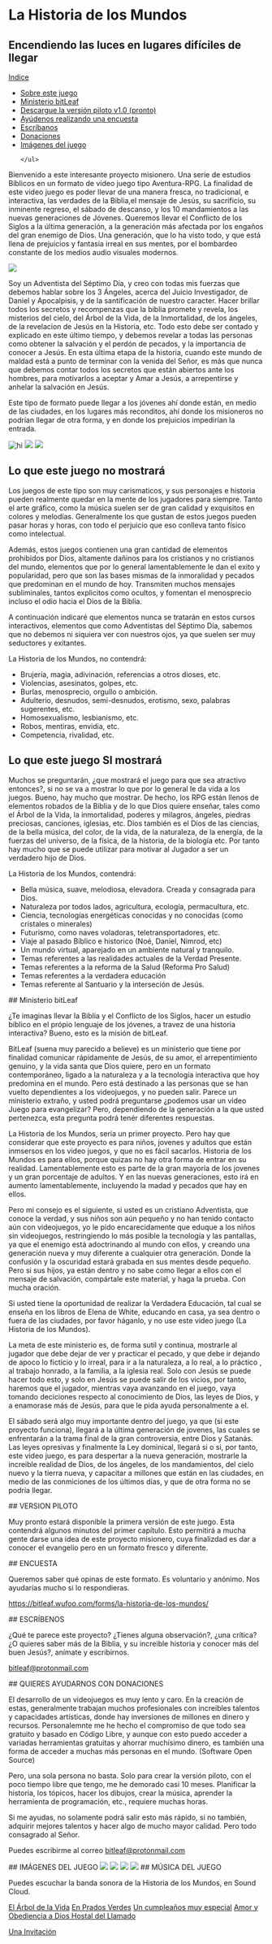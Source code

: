 # La Historia de los Mundos
## Encendiendo las luces en lugares difíciles de llegar

<nav class="navbar navbar-expand-lg navbar-light bg-light">
  <a class="navbar-brand" href="#">Indice</a>


  <div class="collapse navbar-collapse" id="navbarSupportedContent">
    <ul class="navbar-nav mr-auto">
      <li class="nav-item active">
        <a class="nav-link" href="#">Sobre este juego <span class="sr-only"></span></a>
      </li>
      <li class="nav-item active">
        <a class="nav-link" href="#bitleaf">Ministerio bitLeaf<span class="sr-only"></span></a>
      </li>
      <li class="nav-item">
        <a class="nav-link" href="#piloto">Descargue la versión piloto v1.0 (pronto)</a>
      </li>
     <li class="nav-item">
        <a class="nav-link" href="#encuesta">Ayúdenos realizando una encuesta</a>
      </li>
     <li class="nav-item">
        <a class="nav-link" href="#escribenos">Escríbanos</a>
      </li>
      <li class="nav-item">
        <a class="nav-link" href="#donacion">Donaciones</a>
      </li>
      <li class="nav-item">
        <a class="nav-link" href="#imagenes">Imágenes del juego</a>
      </li>
      

    </ul>

  </div>
</nav>


Bienvenido a este interesante proyecto misionero. Una serie de estudios Bíblicos en un formato de video juego tipo Aventura-RPG.
La finalidad de este video juego es poder llevar de una manera fresca,  no tradicional, e interactiva, las verdades de la Biblia,el mensaje de Jesús, su sacrificio, su inminente regreso, el sábado de descanso, y los 10 mandamientos a las nuevas generaciones de Jóvenes. 
Queremos llevar el Conflicto de los Siglos a la última generación, a la generación más afectada por los engaños del gran enemigo de Dios. Una generación, que lo ha visto todo, y que está llena de prejuicios y fantasia irreal en sus mentes, por el bombardeo constante de los medios audio visuales modernos.

<img src="Images/Introv1.JPG"/>

Soy un Adventista del Séptimo Día, y creo con todas mis fuerzas que debemos hablar sobre los 3 Ángeles, acerca del Juicio Investigador, de Daniel y Apocalpisis, y de la santificación de nuestro caracter. Hacer brillar todos los secretos y recompenzas que la biblia promete y revela, los misterios del cielo, del Árbol de la Vida, de la Inmortalidad, de los ángeles, de la revelacion de Jesús en la Historia, etc. Todo esto debe ser contado y explicado en este último tiempo,  y debemos revelar a todas las personas como obtener la salvación y el perdón de pecados, y la importancia de conocer a Jesús. En esta última etapa de la historia, cuando este mundo de maldad está a punto de terminar con la venida del Señor, es más que nunca que debemos contar todos los secretos que están abiertos ante los hombres, para motivarlos a aceptar y Amar a Jesús, a arrepentirse y anhelar la salvación en Jesús.

Este tipo de formato puede llegar a los jóvenes ahí donde están, en medio de las ciudades, en los lugares más reconditos, ahí donde los misioneros no podrían llegar de otra forma, y en donde los prejuicios impedirían la entrada. 


<img src="Images/Intro1scene1.png" alt="hi" class="inline"/>
<img src="Images/c1a.jpg"/>
<img src="Images/c2a.jpg"/>

## Lo que este juego no mostrará

Los juegos de este tipo son muy carismaticos, y sus personajes e historia pueden realmente quedar en la mente de los jugadores para siempre. Tanto el arte gráfico, como la música suelen ser de gran calidad y exquisitos en colores y melodías.  Generalmente los que gustan de estos juegos pueden pasar horas y horas, con todo el perjuicio que eso conlleva tanto físico como intelectual.

Además, estos juegos contienen una gran cantidad de elementos prohibidos por Dios, altamente dañinos para los cristianos y no cristianos del mundo,  elementos que por lo general lamentablemente le dan el exito y popularidad, pero que son las bases mismas de la inmoralidad y pecados que predominan en el mundo de hoy. Transmiten muchos mensajes subliminales, tantos explicitos como ocultos, y fomentan el menosprecio incluso el odio hacia el Dios de la Biblia.

A continuación indicaré que elementos nunca se tratarán en estos cursos interactivos, elementos que como Adventistas del Séptimo Día, sabemos que no debemos ni siquiera ver con nuestros ojos, ya que suelen ser muy seductores y exitantes. 

La Historia de los Mundos, no contendrá:

  - Brujería, magia, adivinación, referencias a otros dioses, etc.
  - Violencias, asesinatos, golpes, etc.
  - Burlas, menosprecio, orgullo o ambición.
  - Adulterio, desnudos, semi-desnudos, erotismo, sexo, palabras sugerentes,  etc.
  - Homosexualismo, lesbianismo, etc.
  - Robos, mentiras, envidia, etc.
  - Competencia, rivalidad, etc.

## Lo que este juego SI mostrará

Muchos se preguntarán, ¿que mostrará el juego para que sea atractivo entonces?, si no se va a mostrar lo que por lo general le da vida a los juegos. Bueno, hay mucho que mostrar. De hecho, los RPG están llenos de elementos robados de la Biblia y de lo que Dios quiere enseñar, tales como el Árbol de la Vida, la inmortalidad, poderes y milagros, ángeles, piedras preciosas, canciones, iglesias, etc. Dios también es el Dios de las ciencias, de la bella música, del color, de la vida, de la naturaleza, de la energía, de la fuerzas del universo, de la física, de la historia, de la biología etc. Por tanto hay mucho que se puede utilizar para motivar al Jugador a ser un verdadero hijo de Dios.

La Historia de los Mundos, contendrá:

  - Bella música, suave, melodiosa, elevadora. Creada y consagrada para Dios.
  - Naturaleza por todos lados, agricultura, ecología, permacultura, etc.
  - Ciencia, tecnologías energéticas conocidas y no conocidas (como cristales o minerales)
  - Futurismo, como naves voladoras, teletransportadores, etc.
  - Viaje al pasado Bíblico e historico (Noé, Daniel, Nimrod, etc)
  - Un mundo virtual, aparejado en un ambiente natural y tranquilo.
  - Temas referentes a las realidades actuales de la Verdad Presente.
  - Temas referentes a la reforma de la Salud (Reforma Pro Salud)
  - Temas referentes a la verdadera educación
  - Temas referente al Santuario y la interseción de Jesús.
  
<A NAME="bitleaf">
## Ministerio bitLeaf

¿Te imaginas llevar la Biblia y el Conflicto de los Siglos, hacer un estudio bíblico en el própio lenguaje de los jóvenes, a travez de una historia interactiva? Bueno, esto es la misión de bitLeaf.

BitLeaf (suena muy parecido a believe) es un ministerio que tiene por finalidad comunicar rápidamente de Jesús, de su amor, el arrepentimiento genuino, y la vida santa que Dios quiere, pero en un formato contemporáneo, ligado a la naturaleza y a la tecnología interactiva que hoy predomina en el mundo. Pero está destinado a las personas que se han vuelto dependientes a los videojuegos, y no pueden salir. Parece un ministerio extraño, y usted podrá preguntarse ¿podemos usar un video Juego para evangelizar? Pero, dependiendo de la generación a la que usted pertenezca, esta pregunta podrá tenér diferentes respuestas.

La Historia de los Mundos, sería un primer proyecto. Pero hay que considerar que este proyecto es para niños, jovenes y adultos que están inmsersos en los video juegos, y que no es fácil sacarlos. Historia de los Mundos es para ellos, porque quizas no hay otra forma de entrar en su realidad. Lamentablemente esto es parte de la gran mayoría de los jovenes y un gran porcentaje de adultos. Y en las nuevas generaciones, esto irá en aumento lamentablemente, incluyendo la madad y pecados que hay en ellos.

Pero mi consejo es el siguiente, si usted es un cristiano Adventista, que conoce la verdad,  y sus niños son aún pequeño y no han tenido contacto aún con videojuegos,  yo le pido encarecidamente que eduque a los niños sin videojuegos, restringiendo lo más posible la tecnología y las pantallas, ya que el enemigo está adoctrinando al mundo con ellos, y creando una generación nueva y muy diferente a cualquier otra generación. Donde la confusión y la oscuridad estará grabada en sus mentes desde pequeño. Pero si sus hijos, ya están dentro y no sabe como llegar a ellos con el mensaje de salvación, compártale este material, y haga la prueba. Con mucha oración.

Si usted tiene la oportunidad de realizar la Verdadera Educación, tal cual se enseña en los libros de Elena de White, educando en casa, ya sea dentro o fuera de las ciudades,  por favor háganlo, y no use este video juego (La Historia de los Mundos).

La meta de este ministerio es, de forma sutil y continua, mostrarle al jugador que debe dejar de
ver y practicar el pecado, y que debe ir dejando de apoco lo ficticio y lo irreal, para ir a la naturaleza, a lo real, a lo práctico , al trabajo honrado, a la familia, a la iglesia real. Solo con Jesús se puede hacer todo esto, y solo en Jesús se puede salir de los vicios, por tanto, haremos que el jugador, mientras vaya avanzando en el juego, vaya tomando deciciones respecto al conocimiento de Dios,  las leyes de Dios, y a enamorase más de Jesús, para que le pida ayuda personalmente a el.

El sábado será algo muy importante dentro del juego, ya que (si este proyecto funciona), llegará a la última generación de jovenes, las cuales se enfrentarán a la trama final de la gran controversia, entre Dios y Satanás. Las leyes opresivas y finalmente la Ley dominical, llegará si o si, por tanto, este video juego, es para despertar a la nueva generación, mostrarle la increible realidad de Dios, de los ángeles, de los mandamientos, del cielo nuevo y la tierra nueva, y capacitar a millones que están en las ciudades, en medio de las conmiciones de los últimos días, y que de otra forma no se podría llegar.

<A NAME="piloto">
## VERSION PILOTO

Muy pronto estará disponible la primera versión de este juego. Esta contendrá algunos minutos del primer capítulo. Esto permitirá a mucha gente darse una idea de este proyecto misionero, cuya finalizdad es dar a conocer el evangelio pero en un formato fresco y diferente.


<A NAME="encuesta">
## ENCUESTA

Queremos saber qué opinas de este formato. Es voluntario y anónimo. Nos ayudarías mucho si lo respondieras.

<a class="nav-link" href="https://bitleaf.wufoo.com/forms/la-historia-de-los-mundos/ ">https://bitleaf.wufoo.com/forms/la-historia-de-los-mundos/ </a>


<A NAME="escribenos">
## ESCRÍBENOS

¿Qué te parece este proyecto? ¿Tienes alguna observación?, ¿una crítica? ¿O quieres saber más de la Biblia, y su increible historia y conocer más del buen Jesús?, anímate y escribirnos. 

bitleaf@protonmail.com


<A NAME="donacion">
## QUIERES AYUDARNOS CON DONACIONES

El desarrollo de un videojuegos es muy lento y caro. En la creación de estas, generalmente trabajan muchos profesionales con increibles talentos y capacidades artísticas, donde hay inversiones de millones en dinero y recursos.  Personalemnte me he hecho el compromiso de que todo sea gratuito y basado en Código Libre, y aunque con esto puedo acceder a variadas herramientas gratuitas y ahorrar muchísimo dinero,  es también una forma de acceder a muchas más personas en el mundo. (Software Open Source)

 Pero, una sola persona no basta. Solo para crear la versión piloto, con el poco tiempo libre que tengo, me he demorado casi 10 meses. Planificar la historia, los tópicos, hacer los dibujos, crear la música, aprender la herramienta de programación, etc., requiere  muchas horas. 

 Si me ayudas, no solamente podrá salir esto más rápido, si no también, adquirir mejores talentos y hacer algo de mucho mayor calidad. Pero todo consagrado al Señor.

Puedes escribirme al correo bitleaf@protonmail.com

<A NAME="imagenes">
## IMÁGENES DEL JUEGO

<img src="Images/Captura1.JPG"/>
<img src="Images/Captura2.JPG"/>
<img src="Images/Captura3.JPG"/>
<img src="Images/Captura4.JPG"/>


<A NAME="musica">
## MÚSICA DEL JUEGO

Puedes escuchar la banda sonora de la Historia de los Mundos, en Sound Cloud. 

<a href="https://soundcloud.com/marlon-llanos-484750041/el-arbol-de-la-vida">El Árbol de la Vida</a>
<a href="https://soundcloud.com/marlon-llanos-484750041/en-prados-verdes">En Prados Verdes</a>
<a href="https://soundcloud.com/marlon-llanos-484750041/el-cumplean-os-de-mi-princesa">Un cumpleaños muy especial</a>
<a href="https://soundcloud.com/marlon-llanos-484750041/amor-y-obediencia-a-dios">Amor y Obediencia a Dios </a>
<a href="https://soundcloud.com/marlon-llanos-484750041/hostal-del-llamado">Hostal del Llamado</a>
 
 <a href="https://soundcloud.com/marlon-llanos-484750041/una-invitacio-n-fondo">Una Invitación</a>